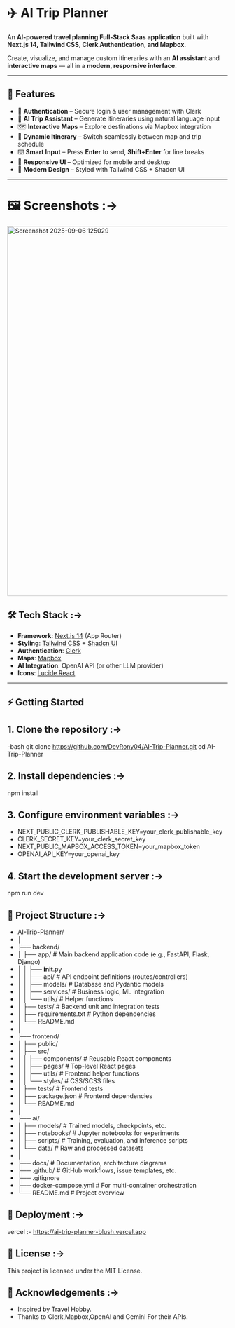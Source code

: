 # ✈️ AI Trip Planner

An **AI-powered travel planning Full-Stack Saas application** built with **Next.js 14, Tailwind CSS, Clerk Authentication, and Mapbox**.  

Create, visualize, and manage custom itineraries with an **AI assistant** and **interactive maps** — all in a **modern, responsive interface**.  

---


## 🚀 Features

- 🔑 **Authentication** – Secure login & user management with Clerk  
- 🤖 **AI Trip Assistant** – Generate itineraries using natural language input  
- 🗺 **Interactive Maps** – Explore destinations via Mapbox integration  
- 📅 **Dynamic Itinerary** – Switch seamlessly between map and trip schedule  
- ⌨️ **Smart Input** – Press **Enter** to send, **Shift+Enter** for line breaks  
- 📱 **Responsive UI** – Optimized for mobile and desktop  
- 🎨 **Modern Design** – Styled with Tailwind CSS + Shadcn UI  

---
# 🖼 Screenshots :->

<img width="1821" height="844" alt="Screenshot 2025-09-06 125029" src="https://github.com/user-attachments/assets/3194fe7c-f3c2-48fe-b8e6-4ebeecfae8c3" />


## 🛠 Tech Stack :->

- **Framework**: [Next.js 14](https://nextjs.org/) (App Router)  
- **Styling**: [Tailwind CSS](https://tailwindcss.com/) + [Shadcn UI](https://ui.shadcn.com/)  
- **Authentication**: [Clerk](https://clerk.com/)  
- **Maps**: [Mapbox](https://mapbox.com/)  
- **AI Integration**: OpenAI API (or other LLM provider)  
- **Icons**: [Lucide React](https://lucide.dev/)  

---

## ⚡ Getting Started

## 1. Clone the repository :->
-bash
git clone https://github.com/DevRony04/AI-Trip-Planner.git
cd AI-Trip-Planner

## 2. Install dependencies :->
npm install

## 3. Configure environment variables :->
- NEXT_PUBLIC_CLERK_PUBLISHABLE_KEY=your_clerk_publishable_key
- CLERK_SECRET_KEY=your_clerk_secret_key
- NEXT_PUBLIC_MAPBOX_ACCESS_TOKEN=your_mapbox_token
- OPENAI_API_KEY=your_openai_key

## 4. Start the development server :->
npm run dev

## 📂 Project Structure :->
- AI-Trip-Planner/
- │
- ├── backend/
- │   ├── app/                # Main backend application code (e.g., FastAPI, Flask, Django)
- │   │   ├── __init__.py
- │   │   ├── api/            # API endpoint definitions (routes/controllers)
- │   │   ├── models/         # Database and Pydantic models
- │   │   ├── services/       # Business logic, ML integration
- │   │   └── utils/          # Helper functions
- │   ├── tests/              # Backend unit and integration tests
- │   ├── requirements.txt    # Python dependencies
- │   └── README.md
- │
- ├── frontend/
- │   ├── public/
- │   ├── src/
- │   │   ├── components/     # Reusable React components
- │   │   ├── pages/          # Top-level React pages
- │   │   ├── utils/          # Frontend helper functions
- │   │   └── styles/         # CSS/SCSS files
- │   ├── tests/              # Frontend tests
- │   ├── package.json        # Frontend dependencies
- │   └── README.md
- │
- ├── ai/
- │   ├── models/             # Trained models, checkpoints, etc.
- │   ├── notebooks/          # Jupyter notebooks for experiments
- │   ├── scripts/            # Training, evaluation, and inference scripts
- │   └── data/               # Raw and processed datasets
- │
- ├── docs/                   # Documentation, architecture diagrams
- ├── .github/                # GitHub workflows, issue templates, etc.
- ├── .gitignore
- ├── docker-compose.yml      # For multi-container orchestration
- └── README.md               # Project overview

## 🚀 Deployment :->
vercel :- https://ai-trip-planner-blush.vercel.app

## 📜 License :->
This project is licensed under the MIT License.

## 🙌 Acknowledgements :->
- Inspired by Travel Hobby.
- Thanks to Clerk,Mapbox,OpenAI and Gemini For their APIs.
